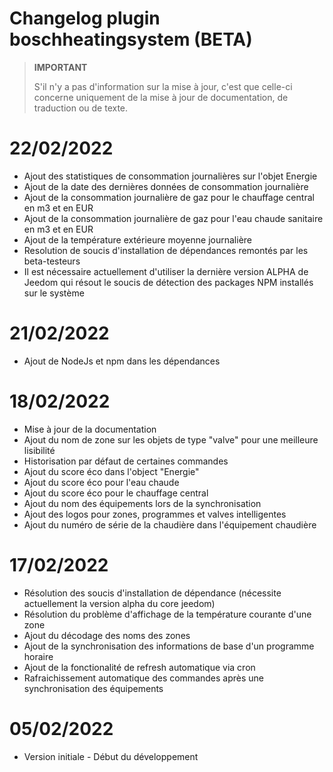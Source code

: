 # Changelog plugin boschheatingsystem (BETA)

>**IMPORTANT**
>
>S'il n'y a pas d'information sur la mise à jour, c'est que celle-ci concerne uniquement de la mise à jour de documentation, de traduction ou de texte.

# 22/02/2022
- Ajout des statistiques de consommation journalières sur l'objet Energie
- Ajout de la date des dernières données de consommation journalière
- Ajout de la consommation journalière de gaz pour le chauffage central en m3 et en EUR
- Ajout de la consommation journalière de gaz pour l'eau chaude sanitaire en m3 et en EUR
- Ajout de la température extérieure moyenne journalière
- Resolution de soucis d'installation de dépendances remontés par les beta-testeurs
- Il est nécessaire actuellement d'utiliser la dernière version ALPHA de Jeedom qui résout le soucis de détection des packages NPM installés sur le système

# 21/02/2022

- Ajout de NodeJs et npm dans les dépendances

# 18/02/2022

- Mise à jour de la documentation
- Ajout du nom de zone sur les objets de type "valve" pour une meilleure lisibilité
- Historisation par défaut de certaines commandes
- Ajout du score éco dans l'object "Energie"
- Ajout du score éco pour l'eau chaude
- Ajout du score éco pour le chauffage central
- Ajout du nom des équipements lors de la synchronisation
- Ajout des logos pour zones, programmes et valves intelligentes
- Ajout du numéro de série de la chaudière dans l'équipement chaudière

# 17/02/2022

- Résolution des soucis d'installation de dépendance (nécessite actuellement la version alpha du core jeedom)
- Résolution du problème d'affichage de la température courante d'une zone
- Ajout du décodage des noms des zones
- Ajout de la synchronisation des informations de base d'un programme horaire
- Ajout de la fonctionalité de refresh automatique via cron
- Rafraichissement automatique des commandes après une synchronisation des équipements

# 05/02/2022

- Version initiale - Début du développement

